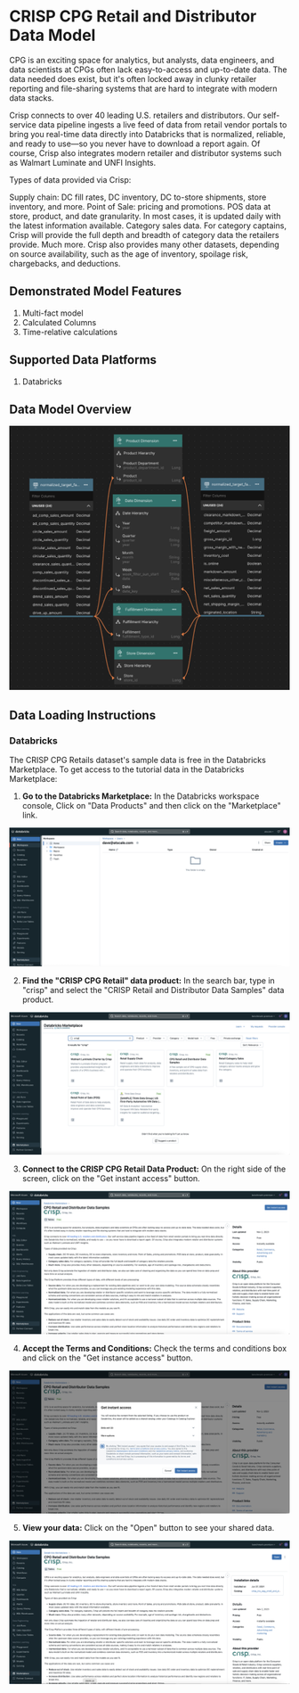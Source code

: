 # CRISP CPG Retail and Distributor Data Model

CPG is an exciting space for analytics, but analysts, data engineers, and data scientists at CPGs often lack easy-to-access and up-to-date data. The data needed does exist, but it's often locked away in clunky retailer reporting and file-sharing systems that are hard to integrate with modern data stacks.

Crisp connects to over 40 leading U.S. retailers and distributors. Our self-service data pipeline ingests a live feed of data from retail vendor portals to bring you real-time data directly into Databricks that is normalized, reliable, and ready to use—so you never have to download a report again. Of course, Crisp also integrates modern retailer and distributor systems such as Walmart Luminate and UNFI Insights.

Types of data provided via Crisp:

Supply chain: DC fill rates, DC inventory, DC to-store shipments, store inventory, and more. Point of Sale: pricing and promotions. POS data at store, product, and date granularity. In most cases, it is updated daily with the latest information available.
Category sales data. For category captains, Crisp will provide the full depth and breadth of category data the retailers provide.
Much more. Crisp also provides many other datasets, depending on source availability, such as the age of inventory, spoilage risk, chargebacks, and deductions.

## Demonstrated Model Features
1. Multi-fact model
2. Calculated Columns
3. Time-relative calculations

## Supported Data Platforms
1. Databricks

## Data Model Overview

![CRISPl](images/crisp-model.png)

## Data Loading Instructions

### Databricks
The CRISP CPG Retails dataset's sample data is free in the Databricks Marketplace. To get access to the tutorial data in the Databricks Marketplace:

1. **Go to the Databricks Marketplace:** In the Databricks workspace console, Click on "Data Products" and then click on the "Marketplace" link.

![Databricks Marketplace Page](images/Databricks-Marketplace-Page.png)

2. **Find the "CRISP CPG Retail" data product:** In the search bar, type in "crisp" and select the "CRISP Retail and Distributor Data Samples" data product.

![Databricks Marketplace Search](images/Databricks-Marketplace-Search-CRISP-CPG-RETAIL.png)

3. **Connect to the CRISP CPG Retail Data Product:** On the right side of the screen, click on the "Get instant access" button.

![Databricks Marketplace AtScale Page](images/Databricks-Marketplace-AtScale-Page-CRISP-CPG-RETAIL.png)

4. **Accept the Terms and Conditions:** Check the terms and conditions box and click on the "Get instance access" button.

![Databricks Marketplace Get](images/Databricks-Marketplace-Get-CRISP-CPG-RETAIL.png)

5. **View your data:** Click on the "Open" button to see your shared data.

![Databricks Marketplace View](images/Databricks-Marketplace-View-CRISP-CPG-RETAIL.png)

